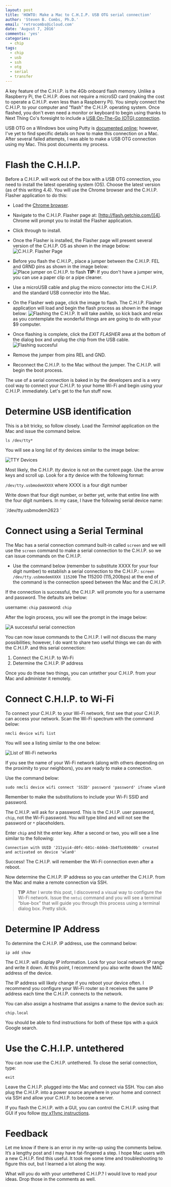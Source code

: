 ```yaml
---
layout: post
title: 'HOWTO: Make a Mac to C.H.I.P. USB OTG serial connection'
author: 'Steven B. Combs, Ph.D.'
email: 'retrocombs@icloud.com'
date: 'August 7, 2016'
comments: 'yes'
categories:
  - chip
tags:
  - chip
  - usb
  - ssh
  - otg
  - serial
  - transfer
---
```


A key feature of the C.H.I.P. is the 4Gb onboard flash memory. Unlike a Raspberry Pi, the C.H.I.P. does not require a microSD card (making the cost to operate a C.H.I.P. even less than a Raspberry Pi). You simply connect the C.H.I.P. to your computer and "flash" the C.H.I.P. operating system. Once flashed, you don't even need a monitor or keyboard to begin using thanks to Next Thing Co's foresight to include a [USB On-The-Go (OTG) connection][1].

USB OTG on a Windows box using Putty is [documented online][2]; however, I've yet to find specific details on how to make this connection on a Mac. After several failed attempts, I was able to make a USB OTG connection using my Mac. This post documents my process.

# Flash the C.H.I.P.
Before a C.H.I.P. will work out of the box with a USB OTG connection, you need to install the latest operating system (OS). Choose the latest version (as of this writing 4.4). You will use the Chrome browser and the C.H.I.P. Flasher application to do this:

* Load the [Chrome browser][3].
* Navigate to the C.H.I.P. Flasher page at: [http://flash.getchip.com/][4]. Chrome will prompt you to install the Flasher application.
* Click through to install.
* Once the Flasher is installed, the Flasher page will present several version of the C.H.I.P. OS as shown in the image below:
	![C.H.I.P. Flasher Page][image-1]

* Before you flash the C.H.I.P., place a jumper between the C.H.I.P. FEL and GRND pins as shown in the image below:
	![Place jumper on C.H.I.P. to flash][image-2]
	**TIP:** If you don't have a jumper wire, you can use a paper clip or a pipe cleaner.

* Use a microUSB cable and plug the micro connector into the C.H.I.P. and the standard USB connector into the Mac.
* On the Flasher web page, click the image to flash. The C.H.I.P. Flasher application will load and begin the flash process as shown in the image below:
	![Flashing the C.H.I.P.][image-3]
	It will take awhile, so kick back and relax as you contemplate the wonderful things are are going to do with your $9 computer.
* Once flashing is complete, click the *EXIT FLASHER* area at the bottom of the dialog box and unplug the chip from the USB cable.
	![Flashing succesful][image-4]

* Remove the jumper from pins REL and GND.
* Reconnect the C.H.I.P. to the Mac without the jumper. The C.H.I.P. will begin the boot process.

The use of a serial connection is baked in by the developers and is a very cool way to connect your C.H.I.P. to your home Wi-Fi and begin using your C.H.I.P. immediately. Let's get to the fun stuff now.

# Determine USB identification
This is a bit tricky, so follow closely. Load the *Terminal* application on the Mac and issue the command below.

`ls /dev/tty*`

You will see a long list of *tty* devices similar to the image below:

![TTY Devices][image-5]

Most likely, the C.H.I.P. *tty* device is not on the current page. Use the arrow keys and scroll up. Look for a *tty* device with the following format:

`/dev/tty.usbmodemXXXX` where XXXX is a four digit number

Write down that four digit number, or better yet, write that entire line with the four digit numbers. In my case, I have the following serial device name:

\`/dev/tty.usbmodem2623
\`
# Connect using a Serial Terminal
The Mac has a serial connection command built-in called `screen` and we will use the `screen` command to make a serial connection to the C.H.I.P. so we can issue commands on the C.H.I.P.

* Use the command below (remember to substitute XXXX for your four digit number) to establish a serial connection to the C.H.I.P.:
	`screen /dev/tty.usbmodemXXXX 115200`
	The 115200 (115,200bps) at the end of the command is the connection speed between the Mac and the C.H.I.P.

If the connection is successful, the C.H.I.P. will promote you for a username and password. The defaults are below:

username: `chip`
password: `chip`

After the login process, you will see the prompt in the image below:

![A successful serial connection][image-6]

You can now issue commands to the C.H.I.P. I will not discuss the many possibilities; however, I do want to share two useful things we can do with the C.H.I.P. and this serial connection:

1. Connect the C.H.I.P. to Wi-Fi
2. Determine the C.H.I.P. IP address

Once you do these two things, you can untether your C.H.I.P. from your Mac and administer it remotely.

# Connect C.H.I.P. to Wi-Fi
To connect your C.H.I.P. to your Wi-Fi network, first see that your C.H.I.P. can access your network. Scan the Wi-Fi spectrum with the command below:

`nmcli device wifi list`

You will see a listing similar to the one below:

![List of Wi-Fi networks][image-7]

If you see the name of your Wi-Fi network (along with others depending on the proximity to your neighbors), you are ready to make a connection.

Use the command below:

`sudo nmcli device wifi connect 'SSID' password 'password' ifname wlan0`

Remember to make the substitutions to include your Wi-Fi SSID and password.

The C.H.I.P. will ask for a password. This is the C.H.I.P. user password, `chip`, not the Wi-Fi password. You will type blind and will not see the password or `*` placeholders.

Enter `chip` and hit the enter key. After a second or two, you will see a line similar to the following:

`Connection with UUID '211yui4-d0fc-601c-4ddeb-3b4f5z690d0b' created and activated on device 'wlan0'`

Success! The C.H.I.P. will remember the Wi-Fi connection even after a reboot.

Now determine the C.H.I.P. IP address so you can untether the C.H.I.P. from the Mac and make a remote connection via SSH.

> **TIP** After I wrote this post, I discovered a visual way to configure the Wi-Fi network. Issue the `nmtui` command and you will see a terminal “blue-box” that will guide you through this process using a terminal dialog box. Pretty slick.

# Determine IP Address
To determine the C.H.I.P. IP address, use the command below:

`ip add show`

The C.H.I.P. will display IP information. Look for your local network IP range and write it down. At this point, I recommend you also write down the MAC address of the device.

The IP address will likely change if you reboot your device often. I recommend you configure your Wi-Fi router so it receives the same IP address each time the C.H.I.P. connects to the network.

You can also assign a hostname that assigns a name to the device such as:

`chip.local`

You should be able to find instructions for both of these tips with a quick Google search.

# Use the C.H.I.P. untethered
You can now use the C.H.I.P. untethered. To close the serial connection, type:

`exit`

Leave the C.H.I.P. plugged into the Mac and connect via SSH. You can also plug the C.H.I.P. into a power source anywhere in your home and connect via SSH and allow your C.H.I.P. to become a server.

If you flash the C.H.I.P. with a GUI, you can control the C.H.I.P. using that GUI if you follow [my x11vnc instructions][5].

# Feedback
Let me know if there is an error in my write-up using the comments below. It’s a lengthy post and I may have fat-fingered a step. I hope Mac users with a new C.H.I.P. find this useful. It took me some time and troubleshooting to figure this out, but I learned a lot along the way.

What will you do with your untethered C.H.I.P.? I would love to read your ideas. Drop those in the comments as well.



[1]:	https://en.wikipedia.org/wiki/USB_On-The-Go
[2]:	http://docs.getchip.com/chip.html#headless-chip
[3]:	https://www.google.com/chrome/browser/desktop/index.html
[4]:	http://flash.getchip.com/
[5]:	/raspberrypi/2016/03/24/mirror-raspi-monitor-on-mac.html

[image-1]:	/images/posts/chip/choose-version.png
[image-2]:	/images/posts/chip/chip-jumper-pins.jpg
[image-3]:	/images/posts/chip/flashing.png
[image-4]:	/images/posts/chip/flashing-success.png
[image-5]:	/images/posts/chip/tty-devices.png
[image-6]:	/images/posts/chip/serial-connection.png
[image-7]:	/images/posts/chip/wifi-networks.png
